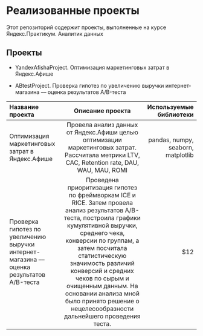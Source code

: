 # Реализованные проекты

Этот репозиторий содержит проекты, выполненные на курсе Яндекс.Практикум. Аналитик данных

## Проекты

- YandexAfishaProject. Оптимизация маркетинговых затрат в Яндекс.Афише
  
- ABtestProject. Проверка гипотез по увеличению выручки интернет-магазина –– оценка результатов A/B-теста
  
| Название проекта  | Описание проекта  | Используемые библиотеки |
|:------------- |:---------------:| -------------:|
| Оптимизация маркетинговых затрат в Яндекс.Афише | Провела анализ данных от Яндекс.Афиши целью оптимизации маркетинговых затрат. Рассчитала метрики LTV, CAC, Retention rate, DAU, WAU, MAU, ROMI | pandas, numpy, seaborn, matplotlib |
| Проверка гипотез по увеличению выручки интернет-магазина –– оценка результатов A/B-теста| Проведена приоритизация гипотез по фреймворкам ICE и RICE. Затем провела анализ результатов A/B-теста, построила графики кумулятивной выручки, среднего чека, конверсии по группам, а затем посчитала статистическую значимость различий конверсий и средних чеков по сырым и очищенным данным. На основании анализа мной было принято решение о нецелесообразности дальнейшего проведения теста.      |         $12   |

  
